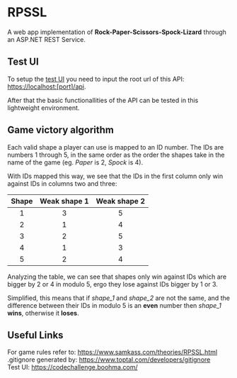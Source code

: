 # RPSSL

A web app implementation of **Rock-Paper-Scissors-Spock-Lizard** through an ASP.NET REST Service.

## Test UI

To setup the [test UI](https://codechallenge.boohma.com/) you need to input the root url of this API: <https://localhost:[port]/api>.

After that the basic functionallities of the API can be tested in this lightweight environment.

## Game victory algorithm

Each valid shape a player can use is mapped to an ID number. The IDs are numbers 1 through 5, in the same order as the order the shapes take in the name of the game (eg. *Paper* is 2, *Spock* is 4).

With IDs mapped this way, we see that the IDs in the first column only win against IDs in columns two and three:

| Shape  | Weak shape 1 | Weak shape 2 |
|:------:|:------------:|:------------:|
|   1    |      3       |      5       |
|   2    |      1       |      4       |
|   3    |      2       |      5       |
|   4    |      1       |      3       |
|   5    |      2       |      4       |

Analyzing the table, we can see that shapes only win against IDs which are bigger by 2 or 4 in modulo 5, ergo they lose against IDs bigger by 1 or 3.

Simplified, this means that if *shape_1* and *shape_2* are not the same, and the difference between their IDs in modulo 5 is an **even** number then *shape_1* **wins**, otherwise it **loses**.

## Useful Links

For game rules refer to: <https://www.samkass.com/theories/RPSSL.html> \
.gitignore generated by: <https://www.toptal.com/developers/gitignore> \
Test UI: <https://codechallenge.boohma.com/>
